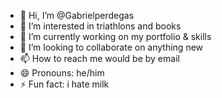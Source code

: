 - 👋 Hi, I’m @Gabrielperdegas
- 👀 I’m interested in triathlons and books
- 🌱 I’m currently working on my portfolio & skills 
- 💞️ I’m looking to collaborate on anything new
- 📫 How to reach me would be by email
- 😄 Pronouns: he/him
- ⚡ Fun fact: i hate milk 

<!---
Gabrielperdegas/Gabrielperdegas is a ✨ special ✨ repository because its `README.md` (this file) appears on your GitHub profile.
You can click the Preview link to take a look at your changes.
--->
